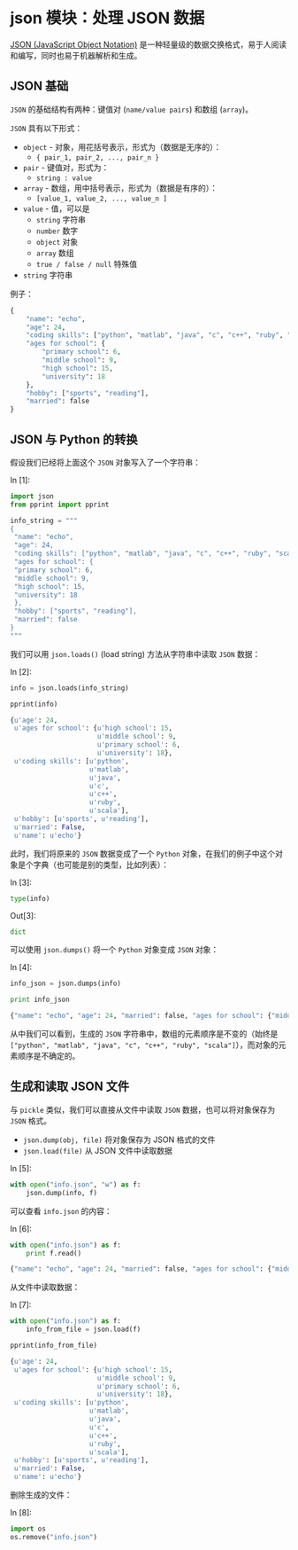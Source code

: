 # json 模块：处理 JSON 数据

[JSON (JavaScript Object Notation)](http://json.org) 是一种轻量级的数据交换格式，易于人阅读和编写，同时也易于机器解析和生成。

## JSON 基础

`JSON` 的基础结构有两种：键值对 (`name/value pairs`) 和数组 (`array`)。

`JSON` 具有以下形式：

*   `object` - 对象，用花括号表示，形式为（数据是无序的）：
    *   `{ pair_1, pair_2, ..., pair_n }`
*   `pair` - 键值对，形式为：
    *   `string : value`
*   `array` - 数组，用中括号表示，形式为（数据是有序的）：
    *   `[value_1, value_2, ..., value_n ]`
*   `value` - 值，可以是
    *   `string` 字符串
    *   `number` 数字
    *   `object` 对象
    *   `array` 数组
    *   `true / false / null` 特殊值
*   `string` 字符串

例子：

```py
{
    "name": "echo",
    "age": 24,
    "coding skills": ["python", "matlab", "java", "c", "c++", "ruby", "scala"],
    "ages for school": { 
        "primary school": 6,
        "middle school": 9,
        "high school": 15,
        "university": 18
    },
    "hobby": ["sports", "reading"],
    "married": false
}

```

## JSON 与 Python 的转换

假设我们已经将上面这个 `JSON` 对象写入了一个字符串：

In [1]:

```py
import json
from pprint import pprint

info_string = """
{
 "name": "echo",
 "age": 24,
 "coding skills": ["python", "matlab", "java", "c", "c++", "ruby", "scala"],
 "ages for school": { 
 "primary school": 6,
 "middle school": 9,
 "high school": 15,
 "university": 18
 },
 "hobby": ["sports", "reading"],
 "married": false
}
"""

```

我们可以用 `json.loads()` (load string) 方法从字符串中读取 `JSON` 数据：

In [2]:

```py
info = json.loads(info_string)

pprint(info)

```

```py
{u'age': 24,
 u'ages for school': {u'high school': 15,
                      u'middle school': 9,
                      u'primary school': 6,
                      u'university': 18},
 u'coding skills': [u'python',
                    u'matlab',
                    u'java',
                    u'c',
                    u'c++',
                    u'ruby',
                    u'scala'],
 u'hobby': [u'sports', u'reading'],
 u'married': False,
 u'name': u'echo'}

```

此时，我们将原来的 `JSON` 数据变成了一个 `Python` 对象，在我们的例子中这个对象是个字典（也可能是别的类型，比如列表）：

In [3]:

```py
type(info)

```

Out[3]:

```py
dict
```

可以使用 `json.dumps()` 将一个 `Python` 对象变成 `JSON` 对象：

In [4]:

```py
info_json = json.dumps(info)

print info_json

```

```py
{"name": "echo", "age": 24, "married": false, "ages for school": {"middle school": 9, "university": 18, "high school": 15, "primary school": 6}, "coding skills": ["python", "matlab", "java", "c", "c++", "ruby", "scala"], "hobby": ["sports", "reading"]}

```

从中我们可以看到，生成的 `JSON` 字符串中，数组的元素顺序是不变的（始终是 `["python", "matlab", "java", "c", "c++", "ruby", "scala"]`），而对象的元素顺序是不确定的。

## 生成和读取 JSON 文件

与 `pickle` 类似，我们可以直接从文件中读取 `JSON` 数据，也可以将对象保存为 `JSON` 格式。

*   `json.dump(obj, file)` 将对象保存为 JSON 格式的文件
*   `json.load(file)` 从 JSON 文件中读取数据

In [5]:

```py
with open("info.json", "w") as f:
    json.dump(info, f)

```

可以查看 `info.json` 的内容：

In [6]:

```py
with open("info.json") as f:
    print f.read()

```

```py
{"name": "echo", "age": 24, "married": false, "ages for school": {"middle school": 9, "university": 18, "high school": 15, "primary school": 6}, "coding skills": ["python", "matlab", "java", "c", "c++", "ruby", "scala"], "hobby": ["sports", "reading"]}

```

从文件中读取数据：

In [7]:

```py
with open("info.json") as f:
    info_from_file = json.load(f)

pprint(info_from_file)

```

```py
{u'age': 24,
 u'ages for school': {u'high school': 15,
                      u'middle school': 9,
                      u'primary school': 6,
                      u'university': 18},
 u'coding skills': [u'python',
                    u'matlab',
                    u'java',
                    u'c',
                    u'c++',
                    u'ruby',
                    u'scala'],
 u'hobby': [u'sports', u'reading'],
 u'married': False,
 u'name': u'echo'}

```

删除生成的文件：

In [8]:

```py
import os
os.remove("info.json")

```